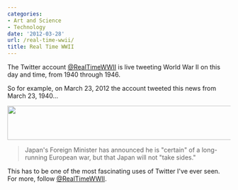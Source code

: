 ```yaml
---
categories:
- Art and Science
- Technology
date: '2012-03-28'
url: /real-time-wwii/
title: Real Time WWII
---
```


The Twitter account <a href="https://twitter.com/RealTimeWWII">@RealTimeWWII</a> is live tweeting World War II on this day and time, from 1940 through 1946.

So for example, on March 23, 2012 the account tweeted this news from March 23, 1940...

<img src="https://gomakethings.com/wp-content/uploads/2012/03/real-time-wwii.png" alt="" title="real-time-wwii" width="520" height="77" class="aligncenter size-full wp-image-2159" />

<blockquote>Japan's Foreign Minister has announced he is "certain" of a long-running European war, but that Japan will not "take sides."</blockquote>

This has to be one of the most fascinating uses of Twitter I've ever seen. For more, follow <a href="https://twitter.com/RealTimeWWII">@RealTimeWWII</a>.
